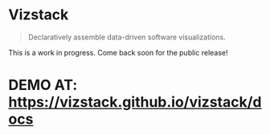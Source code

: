 # Vizstack
> Declaratively assemble data-driven software visualizations.

This is a work in progress. Come back soon for the public release!
 
# DEMO AT: https://vizstack.github.io/vizstack/docs
